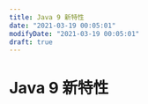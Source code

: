```yaml
---
title: Java 9 新特性
date: "2021-03-19 00:05:01"
modifyDate: "2021-03-19 00:05:01"
draft: true
---
```


# Java 9 新特性
